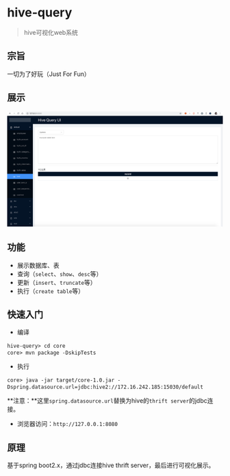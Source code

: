 # hive-query

> hive可视化web系统

## 宗旨

一切为了好玩（Just For Fun）

## 展示

![展示](./doc/ui.png)

## 功能

* 展示数据库、表
* 查询（`select`、`show`、`desc`等）
* 更新（`insert`、`truncate`等）
* 执行（`create table`等）

## 快速入门

* 编译

```shell
hive-query> cd core
core> mvn package -DskipTests
```

* 执行

```shell
core> java -jar target/core-1.0.jar -Dspring.datasource.url=jdbc:hive2://172.16.242.185:15030/default
```

**注意：**这里`spring.datasource.url`替换为hive的`thrift server`的jdbc连接。

* 浏览器访问：`http://127.0.0.1:8080`

## 原理

基于spring boot2.x，通过jdbc连接hive thrift server，最后进行可视化展示。